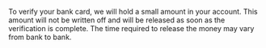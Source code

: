 To verify your bank card, we will hold a small amount in your account. This amount will not be written off and will be released as soon as the verification is complete. The time required to release the money may vary from bank to bank.
